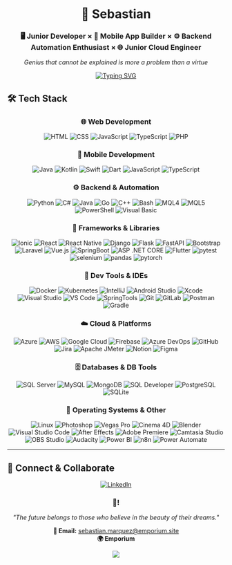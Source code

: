 <div align="center">

# 🌟 Sebastian

### 🖥️ Junior Developer × 📱 Mobile App Builder × ⚙️ Backend Automation Enthusiast × 🌐 Junior Cloud Engineer

*Genius that cannot be explained is more a problem than a virtue*

[![Typing SVG](https://readme-typing-svg.demolab.com?font=Fira+Code&weight=500&size=20&duration=3000&pause=1000&color=50C878&center=true&vCenter=true&multiline=true&width=700&height=80&lines=Driven+by+Curiosity+and+Growth;Code%2C+Learn%2C+Improve%2C+Repeat+🔁)](https://git.io/typing-svg)

</div>


## 🛠️ Tech Stack

<div align="center">

### 🌐 Web Development
![HTML](https://img.shields.io/badge/HTML-E34F26?logo=html5&logoColor=white&style=for-the-badge)
![CSS](https://img.shields.io/badge/CSS-1572B6?logo=css3&logoColor=white&style=for-the-badge)
![JavaScript](https://img.shields.io/badge/JavaScript-F7DF1E?logo=javascript&logoColor=black&style=for-the-badge)
![TypeScript](https://img.shields.io/badge/TypeScript-3178C6?logo=typescript&logoColor=white&style=for-the-badge)
![PHP](https://img.shields.io/badge/PHP-777BB4?logo=php&logoColor=white&style=for-the-badge)

### 📱 Mobile Development
![Java](https://img.shields.io/badge/Java-007396?logo=java&logoColor=white&style=for-the-badge)
![Kotlin](https://img.shields.io/badge/Kotlin-7F52FF?logo=kotlin&logoColor=white&style=for-the-badge)
![Swift](https://img.shields.io/badge/Swift-FA7343?logo=swift&logoColor=white&style=for-the-badge)
![Dart](https://img.shields.io/badge/Dart-0175C2?logo=dart&logoColor=white&style=for-the-badge)
![JavaScript](https://img.shields.io/badge/JavaScript-F7DF1E?logo=javascript&logoColor=black&style=for-the-badge)
![TypeScript](https://img.shields.io/badge/TypeScript-3178C6?logo=typescript&logoColor=white&style=for-the-badge)

### ⚙️ Backend & Automation
![Python](https://img.shields.io/badge/Python-3776AB?logo=python&logoColor=white&style=for-the-badge)
![C#](https://img.shields.io/badge/C%23-239120?logo=csharp&logoColor=white&style=for-the-badge)
![Java](https://img.shields.io/badge/Java-007396?logo=java&logoColor=white&style=for-the-badge)
![Go](https://img.shields.io/badge/Go-00ADD8?logo=go&logoColor=white&style=for-the-badge)
![C++](https://img.shields.io/badge/C++-00599C?logo=cplusplus&logoColor=white&style=for-the-badge)
![Bash](https://img.shields.io/badge/Bash-4EAA25?logo=gnu-bash&logoColor=white&style=for-the-badge)
![MQL4](https://img.shields.io/badge/MQL4-000000?logo=metatrader&logoColor=white&style=for-the-badge)
![MQL5](https://img.shields.io/badge/MQL5-000000?logo=metatrader&logoColor=white&style=for-the-badge)
![PowerShell](https://img.shields.io/badge/PowerShell-5391FE?logo=powershell&logoColor=white&style=for-the-badge)
![Visual Basic](https://img.shields.io/badge/Visual%20Basic-512BD4?logo=dotnet&logoColor=white&style=for-the-badge)


### 🧰 Frameworks & Libraries

![Ionic](https://img.shields.io/badge/Ionic-3880FF?logo=ionic&logoColor=white&style=for-the-badge)
![React](https://img.shields.io/badge/React-61DAFB?logo=react&logoColor=black&style=for-the-badge)
![React Native](https://img.shields.io/badge/React%20Native-61DAFB?logo=react&logoColor=black&style=for-the-badge)
![Django](https://img.shields.io/badge/Django-092E20?logo=django&logoColor=white&style=for-the-badge)
![Flask](https://img.shields.io/badge/Flask-000000?logo=flask&logoColor=white&style=for-the-badge)
![FastAPI](https://img.shields.io/badge/FastAPI-009688?logo=fastapi&logoColor=white&style=for-the-badge)
![Bootstrap](https://img.shields.io/badge/Bootstrap-7952B3?logo=bootstrap&logoColor=white&style=for-the-badge)
![Laravel](https://img.shields.io/badge/Laravel-FF2D20?logo=laravel&logoColor=white&style=for-the-badge)
![Vue.js](https://img.shields.io/badge/Vue.js-4FC08D?logo=vue.js&logoColor=white&style=for-the-badge)
![SpringBoot](https://img.shields.io/badge/Spring%20Boot-6DB33F?logo=spring&logoColor=white&style=for-the-badge)
![ASP .NET CORE](https://img.shields.io/badge/ASP.NET-512BD4?logo=dotnet&logoColor=white&style=for-the-badge)
![Flutter](https://img.shields.io/badge/Flutter-02569B?logo=flutter&logoColor=white&style=for-the-badge)
![pytest](https://img.shields.io/badge/Pytest-0A9EDC?logo=pytest&logoColor=white&style=for-the-badge)
![selenium](https://img.shields.io/badge/Selenium-43B02A?logo=selenium&logoColor=white&style=for-the-badge)
![pandas](https://img.shields.io/badge/Pandas-150458?logo=pandas&logoColor=white&style=for-the-badge)
![pytorch](https://img.shields.io/badge/PyTorch-EE4C2C?logo=pytorch&logoColor=white&style=for-the-badge)

### 🧪 Dev Tools & IDEs

![Docker](https://img.shields.io/badge/Docker-2496ED?logo=docker&logoColor=white&style=for-the-badge)
![Kubernetes](https://img.shields.io/badge/Kubernetes-326CE5?logo=kubernetes&logoColor=white&style=for-the-badge)
![IntelliJ](https://img.shields.io/badge/IntelliJ%20IDEA-000000?logo=intellijidea&logoColor=white&style=for-the-badge)
![Android Studio](https://img.shields.io/badge/Android%20Studio-3DDC84?logo=androidstudio&logoColor=white&style=for-the-badge)
![Xcode](https://img.shields.io/badge/Xcode-147EFB?logo=xcode&logoColor=white&style=for-the-badge)
![Visual Studio](https://img.shields.io/badge/Visual%20Studio-5C2D91?logo=visualstudio&logoColor=white&style=for-the-badge)
![VS Code](https://img.shields.io/badge/Visual%20Studio%20Code-007ACC?logo=visualstudiocode&logoColor=white&style=for-the-badge)
![SpringTools](https://img.shields.io/badge/Spring%20Tools-6DB33F?logo=spring&logoColor=white&style=for-the-badge)
![Git](https://img.shields.io/badge/Git-F05032?logo=git&logoColor=white&style=for-the-badge)
![GitLab](https://img.shields.io/badge/GitLab-FC6D26?logo=gitlab&logoColor=white&style=for-the-badge)
![Postman](https://img.shields.io/badge/Postman-FF6C37?logo=postman&logoColor=white&style=for-the-badge)
![Gradle](https://img.shields.io/badge/Gradle-02303A?logo=gradle&logoColor=white&style=for-the-badge)

### ☁️ Cloud & Platforms

![Azure](https://img.shields.io/badge/Microsoft%20Azure-0078D4?logo=microsoftazure&logoColor=white&style=for-the-badge)
![AWS](https://img.shields.io/badge/Amazon%20AWS-232F3E?logo=amazonaws&logoColor=white&style=for-the-badge)
![Google Cloud](https://img.shields.io/badge/Google%20Cloud-4285F4?logo=googlecloud&logoColor=white&style=for-the-badge)
![Firebase](https://img.shields.io/badge/Firebase-FFCA28?logo=firebase&logoColor=black&style=for-the-badge)
![Azure DevOps](https://img.shields.io/badge/Azure%20DevOps-0078D7?logo=azuredevops&logoColor=white&style=for-the-badge)
![GitHub](https://img.shields.io/badge/GitHub-181717?logo=github&logoColor=white&style=for-the-badge)
![Jira](https://img.shields.io/badge/Jira-0052CC?logo=jira&logoColor=white&style=for-the-badge)
![Apache JMeter](https://img.shields.io/badge/Apache%20JMeter-D22128?logo=apachejmeter&logoColor=white&style=for-the-badge)
![Notion](https://img.shields.io/badge/Notion-000000?logo=notion&logoColor=white&style=for-the-badge)
![Figma](https://img.shields.io/badge/Figma-F24E1E?logo=figma&logoColor=white&style=for-the-badge)

### 🗄️ Databases & DB Tools

![SQL Server](https://img.shields.io/badge/Microsoft%20SQL%20Server-CC2927?logo=microsoftsqlserver&logoColor=white&style=for-the-badge)
![MySQL](https://img.shields.io/badge/MySQL-4479A1?logo=mysql&logoColor=white&style=for-the-badge)
![MongoDB](https://img.shields.io/badge/MongoDB-47A248?logo=mongodb&logoColor=white&style=for-the-badge)
![SQL Developer](https://img.shields.io/badge/Oracle-FF0000?logo=oracle&logoColor=white&style=for-the-badge)
![PostgreSQL](https://img.shields.io/badge/PostgreSQL-4169E1?logo=postgresql&logoColor=white&style=for-the-badge)
![SQLite](https://img.shields.io/badge/SQLite-003B57?logo=sqlite&logoColor=white&style=for-the-badge)

### 🐧 Operating Systems & Other

![Linux](https://img.shields.io/badge/Linux-FCC624?logo=linux&logoColor=black&style=for-the-badge)
![Photoshop](https://img.shields.io/badge/Adobe%20Photoshop-31A8FF?logo=adobephotoshop&logoColor=white&style=for-the-badge)
![Vegas Pro](https://img.shields.io/badge/Vegas%20Pro-000000?logo=sony&logoColor=white&style=for-the-badge)
![Cinema 4D](https://img.shields.io/badge/Cinema%204D-011A6A?logo=maxon&logoColor=white&style=for-the-badge)
![Blender](https://img.shields.io/badge/Blender-F5792A?logo=blender&logoColor=white&style=for-the-badge)
![Visual Studio Code](https://img.shields.io/badge/Visual%20Studio%20Code-007ACC?logo=visualstudiocode&logoColor=white&style=for-the-badge)
![After Effects](https://img.shields.io/badge/After%20Effects-9999FF?logo=adobe&logoColor=white&style=for-the-badge)
![Adobe Premiere](https://img.shields.io/badge/Adobe%20Premiere-EA77FF?logo=adobe&logoColor=white&style=for-the-badge)
![Camtasia Studio](https://img.shields.io/badge/Camtasia-1C9B3E?logo=techsmith&logoColor=white&style=for-the-badge)
![OBS Studio](https://img.shields.io/badge/OBS%20Studio-302E31?logo=obsstudio&logoColor=white&style=for-the-badge)
![Audacity](https://img.shields.io/badge/Audacity-0000CC?logo=audacity&logoColor=white&style=for-the-badge)
![Power BI](https://img.shields.io/badge/Power%20BI-F2C811?logo=powerbi&logoColor=black&style=for-the-badge)
![n8n](https://img.shields.io/badge/n8n-EF5A28?logo=n8n&logoColor=white&style=for-the-badge)
![Power Automate](https://img.shields.io/badge/Power%20Automate-0066FF?logo=powerautomate&logoColor=white&style=for-the-badge)




</div>

---


## 🤝 Connect & Collaborate

<div align="center">

[![LinkedIn](https://img.shields.io/badge/LinkedIn-0077B5?style=for-the-badge&logo=linkedin&logoColor=white)](https://www.linkedin.com/in/sebastián-márquez-226325261/)


### 💌!

*"The future belongs to those who believe in the beauty of their dreams."*

**📧 Email:** [sebastian.marquez@emporium.site](mailto:your.email@example.com)  
**🌍 Emporium**

</div>

<div align="center">
  <img src="https://capsule-render.vercel.app/api?type=waving&color=gradient&customColorList=6,11,20&height=100&section=footer&text=Thanks%20for%20visiting!&fontSize=16&fontColor=fff&animation=twinkling"/>
</div>
